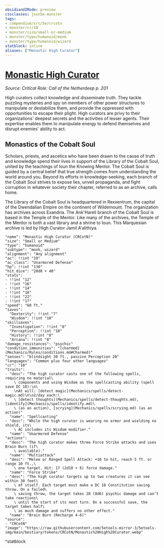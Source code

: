 ```yaml
---
obsidianUIMode: preview
cssclasses: json5e-monster
tags:
- compendium/src/5e/crcotn
- monster/cr/10
- monster/size/small-or-medium
- monster/type/humanoid/monk
- monster/type/humanoid/wizard
statblock: inline
aliases: ["Monastic High Curator"]
---
```

# [Monastic High Curator](Mechanics\bestiary\humanoid/monastic-high-curator-crcotn.md)
*Source: Critical Role: Call of the Netherdeep p. 201*  

High curators collect knowledge and disseminate truth. They tackle puzzling mysteries and spy on members of other power structures to manipulate or destabilize them, and provide the oppressed with opportunities to escape their plight. High curators are privy to their organizations' deepest secrets and the activities of lesser agents. Their expertise enables them to manipulate energy to defend themselves and disrupt enemies' ability to act.

## Monastics of the Cobalt Soul

Scholars, priests, and ascetics who have been drawn to the cause of truth and knowledge spend their lives in support of the Library of the Cobalt Soul, united by the teachings of Ioun the Knowing Mentor. The Cobalt Soul is guided by a central belief that true strength comes from understanding the world around you. Beyond its efforts in knowledge-seeking, each branch of the Cobalt Soul strives to expose lies, unveil propaganda, and fight corruption in whatever society their chapter, referred to as an archive, calls home.

The Library of the Cobalt Soul is headquartered in Rexxentrum, the capital of the Dwendalian Empire on the continent of Wildemount. The organization has archives across Exandria. The Ank'Hareli branch of the Cobalt Soul is based in the Temple of the Mentor. Like many of the archives, the Temple of the Mentor is both a vast library and a shrine to Ioun. This Marquesian archive is led by High Curator Jamil A'alithiya.

```statblock
"name": "Monastic High Curator (CRCotN)"
"size": "Small or Medium"
"type": "humanoid"
"subtype": "monk, wizard"
"alignment": "Any alignment"
"ac": !!int "19"
"ac_class": "Unarmored Defense"
"hp": !!int "130"
"hit_dice": "20d8 + 40"
"stats":
- !!int "12"
- !!int "16"
- !!int "14"
- !!int "18"
- !!int "22"
- !!int "17"
"speed": "60 ft."
"saves":
  "Dexterity": !!int "7"
  "Wisdom": !!int "10"
"skillsaves":
  "Investigation": !!int "8"
  "Perception": !!int "10"
  "History": !!int "8"
  "Arcana": !!int "8"
"damage_resistances": "psychic"
"condition_immunities": "[charmed](Mechanics/Rules/conditions.md#Charmed)"
"senses": "blindsight 30 ft., passive Perception 20"
"languages": "Common plus four other languages"
"cr": "10"
"traits":
- "desc": "The high curator casts one of the following spells, requiring no material\
    \ components and using Wisdom as the spellcasting ability (spell save DC 18):\n\
    \nAt will: [detect magic](Mechanics/spells/detect-magic.md)\n\n2/day each:\
    \ [detect thoughts](Mechanics/spells/detect-thoughts.md), [identify](Mechanics/spells/identify.md)\
    \ (as an action), [scrying](Mechanics/spells/scrying.md) (as an action)"
  "name": "Spellcasting"
- "desc": "While the high curator is wearing no armor and wielding no shield, its\
    \ AC includes its Wisdom modifier."
  "name": "Unarmored Defense"
"actions":
- "desc": "The high curator makes three Force Strike attacks and uses Brain Burn (if\
    \ available)."
  "name": "Multiattack"
- "desc": "Melee or Ranged Spell Attack: +10 to hit, reach 5 ft. or range 10 ft.,\
    \ one target. Hit: 17 (2d10 + 6) force damage."
  "name": "Force Strike"
- "desc": "The high curator targets up to two creatures it can see within 30 feet\
    \ of itself. Each target must make a DC 18 Constitution saving throw. On a failed\
    \ saving throw, the target takes 28 (8d6) psychic damage and can't take reactions\
    \ until the start of its next turn. On a successful save, the target takes half\
    \ as much damage and suffers no other effect."
  "name": "Brain Burn (Recharge 4-6)"
"source":
- "CRCotN"
"image": "https://raw.githubusercontent.com/5etools-mirror-3/5etools-img/main/bestiary/tokens/CRCotN/Monastic%20High%20Curator.webp"
```
^statblock